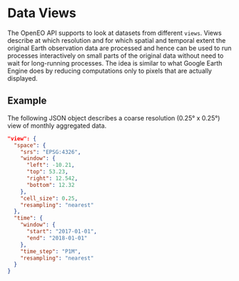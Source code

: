 # Data Views

The OpenEO API supports to look at datasets from different `views`. Views describe at which resolution and for which spatial and temporal extent the original Earth observation data are processed and hence can be used to run processes interactively on small parts of the original data without need to wait for long-running processes. The idea is similar to what Google Earth Engine does by reducing computations only to pixels that are actually displayed.

## Example
The following JSON object describes a coarse resolution (0.25° x 0.25°) view of monthly aggregated data. 

```json
"view": {
  "space": {
    "srs": "EPSG:4326",
    "window": {
      "left": -10.21,
      "top": 53.23,
      "right": 12.542,
      "bottom": 12.32
    },
    "cell_size": 0.25,
    "resampling": "nearest"
  },
  "time": {
    "window": {
      "start": "2017-01-01",
      "end": "2018-01-01"
    },
    "time_step": "P1M",
    "resampling": "nearest"
  }
}
```